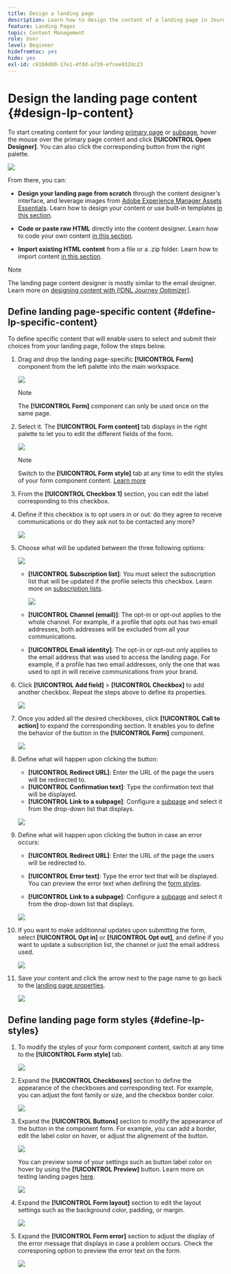 ```yaml
---
title: Design a landing page
description: Learn how to design the content of a landing page in Journey Optimizer
feature: Landing Pages
topic: Content Management
role: User
level: Beginner
hidefromtoc: yes
hide: yes
exl-id: c61b8d80-17e1-4fdd-a739-efcee032dc23
---
```

# Design the landing page content {#design-lp-content}

To start creating content for your landing [primary page](create-lp.md#configure-primary-page) or [subpage](create-lp.md#configure-subpages), hover the mouse over the primary page content and click **[!UICONTROL Open Designer]**. You can also click the corresponding button from the right palette.

![](../assets/lp_open-designer.png)

From there, you can:

* **Design your landing page from scratch** through the content designer's interface, and leverage images from [Adobe Experience Manager Assets Essentials](../messages/assets-essentials.md). Learn how to design your content or use built-in templates [in this section](../messages/create-email-content.md).

* **Code or paste raw HTML** directly into the content designer. Learn how to code your own content [in this section](../messages/existing-content.md#import-raw-html-code).

* **Import existing HTML content** from a file or a .zip folder. Learn how to import content [in this section](../messages/existing-content.md#import-html-content-from-file).

>[!NOTE]
>
>The landing page content designer is mostly similar to the email designer. Learn more on [designing content with [!DNL Journey Optimizer]](../messages/design-emails.md).

## Define landing page-specific content {#define-lp-specific-content}
    
To define specific content that will enable users to select and submit their choices from your landing page, follow the steps below.

1. Drag and drop the landing page-specific **[!UICONTROL Form]** component from the left palette into the main workspace.

    ![](../assets/lp_designer-form-component.png)

    >[!NOTE]
    >
    >The **[!UICONTROL Form]** component can only be used once on the same page.

1. Select it. The **[!UICONTROL Form content]** tab displays in the right palette to let you to edit the different fields of the form.

    ![](../assets/lp_designer-form-content-options.png)

    >[!NOTE]
    >
    >Switch to the **[!UICONTROL Form style]** tab at any time to edit the styles of your form component content. [Learn more](#define-lp-styles)

1. From the **[!UICONTROL Checkbox 1]** section, you can edit the label corresponding to this checkbox.

1. Define if this checkbox is to opt users in or out: do they agree to receive communications or do they ask not to be contacted any more?

    ![](../assets/lp_designer-form-update.png)

1. Choose what will be updated between the three following options:

    ![](../assets/lp_designer-form-update-options.png)

    * **[!UICONTROL Subscription list]**: You must select the subscription list that will be updated if the profile selects this checkbox. Learn more on [subscription lists](subscription-list.md).

        ![](../assets/lp_designer-form-subs-list.png)

    * **[!UICONTROL Channel (email)]**: The opt-in or opt-out applies to the whole channel. For example, if a profile that opts out has two email addresses, both addresses will be excluded from all your communications.

    * **[!UICONTROL Email identity]**: The opt-in or opt-out only applies to the email address that was used to access the landing page. For example, if a profile has two email addresses, only the one that was used to opt in will receive communications from your brand.

1. Click **[!UICONTROL Add field]** > **[!UICONTROL Checkbox]** to add another checkbox. Repeat the steps above to define its properties.

    ![](../assets/lp_designer-form-checkbox-2.png)

1. Once you added all the desired checkboxes, click **[!UICONTROL Call to action]** to expand the corresponding section. It enables you to define the behavior of the button in the **[!UICONTROL Form]** component.

    ![](../assets/lp_designer-form-call-to-action.png)

1. Define what will happen upon clicking the button:

    * **[!UICONTROL Redirect URL]**: Enter the URL of the page the users will be redirected to.
    * **[!UICONTROL Confirmation text]**: Type the confirmation text that will be displayed.
    * **[!UICONTROL Link to a subpage]**: Configure a [subpage](create-lp.md#configure-subpages) and select it from the drop-down list that displays.

    ![](../assets/lp_designer-form-confirmation-action.png)

1. Define what will happen upon clicking the button in case an error occurs:

    * **[!UICONTROL Redirect URL]**: Enter the URL of the page the users will be redirected to.
    * **[!UICONTROL Error text]**: Type the error text that will be displayed. You can preview the error text when defining the [form styles](#define-lp-styles).

    * **[!UICONTROL Link to a subpage]**: Configure a [subpage](create-lp.md#configure-subpages) and select it from the drop-down list that displays.

    ![](../assets/lp_designer-form-error.png)

1. If you want to make additionnal updates upon submitting the form, select **[!UICONTROL Opt in]** or **[!UICONTROL Opt out]**, and define if you want to update a subscription list, the channel or just the email address used.

    ![](../assets/lp_designer-form-additionnal-update.png)

1. Save your content and click the arrow next to the page name to go back to the [landing page properties](create-lp.md#configure-primary-page).

    ![](../assets/lp_designer-form-save.png)

<!--Will the name Email Designer be kept if you can also design LP with the same tool? > To modify in Messages section > content designer or Designer-->

## Define landing page form styles {#define-lp-styles}

1. To modify the styles of your form component content, switch at any time to the **[!UICONTROL Form style]** tab.

    ![](../assets/lp_designer-form-style.png)

1. Expand the **[!UICONTROL Checkboxes]** section to define the appearance of the checkboxes and corresponding text. For example, you can adjust the font family or size, and the checkbox border color.

    ![](../assets/lp_designer-form-style-checkboxes.png)

1. Expand the **[!UICONTROL Buttons]** section to modify the appearance of the button in the component form. For example, you can add a border, edit the label color on hover, or adjust the alignement of the button.

    ![](../assets/lp_designer-form-style-buttons.png)

    You can preview some of your settings such as button label color on hover by using the **[!UICONTROL Preview]** button. Learn more on testing landing pages [here](create-lp.md#test-landing-page).

    ![](../assets/lp_designer-form-style-buttons-preview.png)

1. Expand the **[!UICONTROL Form layout]** section to edit the layout settings such as the background color, padding, or margin.

    ![](../assets/lp_designer-form-style-layout.png)

1. Expand the **[!UICONTROL Form error]** section to adjust the display of the error message that displays in case a problem occurs. Check the corresponing option to preview the error text on the form.

    ![](../assets/lp_designer-form-error-preview.png)

